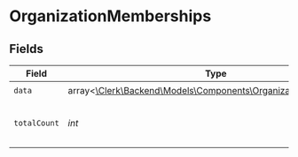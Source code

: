 # OrganizationMemberships


## Fields

| Field                                                                                                               | Type                                                                                                                | Required                                                                                                            | Description                                                                                                         |
| ------------------------------------------------------------------------------------------------------------------- | ------------------------------------------------------------------------------------------------------------------- | ------------------------------------------------------------------------------------------------------------------- | ------------------------------------------------------------------------------------------------------------------- |
| `data`                                                                                                              | array<[\Clerk\Backend\Models\Components\OrganizationMembership](../../Models/Components/OrganizationMembership.md)> | :heavy_check_mark:                                                                                                  | N/A                                                                                                                 |
| `totalCount`                                                                                                        | *int*                                                                                                               | :heavy_check_mark:                                                                                                  | Total number of organization memberships<br/>                                                                       |